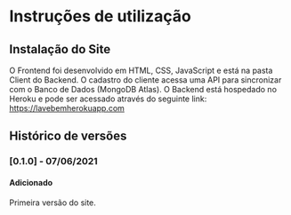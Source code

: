 # Instruções de utilização

## Instalação do Site

O Frontend foi desenvolvido em HTML, CSS, JavaScript e está na pasta Client do Backend.
O cadastro do cliente acessa uma API para sincronizar com o Banco de Dados (MongoDB Atlas).
O Backend está hospedado no Heroku e pode ser acessado através do seguinte link: https://lavebemherokuapp.com 

## Histórico de versões

### [0.1.0] - 07/06/2021
#### Adicionado
Primeira versão do site.
